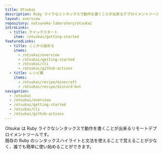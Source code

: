 ```yaml
---
title: Otsukai
description: Ruby ライクなシンタックスで動作を書くことが出来るデプロイメントツール
layout: overview
repository: natsuneko-laboratory/otsukai
introLinks:
  - title: クイックスタート
    item: /otsukai/getting-started
featuredLinks:
  - title: ここから始める
    items:
      - /otsukai/overview
      - /otsukai/getting-started
      - /otsukai/cli
      - /otsukai/github-actions
  - title: レシピ集
    items:
      - /otsukai/recipe/minecraft
      - /otsukai/recipe/discord-bot
navigation:
  - /otsukai
  - /otsukai/overview
  - /otsukai/getting-started
  - /otsukai/cli
  - /otsukai/github-actions
---
```


Otsukai は Ruby ライクなシンタックスで動作を書くことが出来るリモートデプロイメントツールです。  
既存の Ruby のシンタックスハイライトと文法を使えることで覚えることが少なく、誰でも簡単に使い始めることができます。
